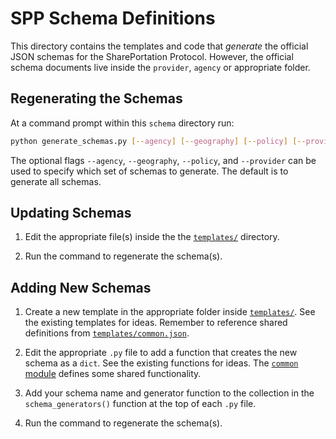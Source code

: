#  SPP Schema Definitions

This directory contains the templates and code that _generate_ the official JSON schemas for the SharePortation Protocol. However, the official schema documents live inside the `provider`, `agency` or appropriate folder.

## Regenerating the Schemas

At a command prompt within this `schema` directory run:

```bash
python generate_schemas.py [--agency] [--geography] [--policy] [--provider]
```

The optional flags `--agency`, `--geography`, `--policy`, and `--provider` can be used to specify which
set of schemas to generate. The default is to generate all schemas.

## Updating Schemas

1. Edit the appropriate file(s) inside the the [`templates/`][templates] directory.

1. Run the command to regenerate the schema(s).

## Adding New Schemas

1. Create a new template in the appropriate folder inside [`templates/`][templates]. See the existing templates for ideas. Remember to reference shared definitions from [`templates/common.json`][common-template].

1. Edit the appropriate `.py` file to add a function that creates the new schema as a `dict`. See the existing functions for ideas. The [`common` module][common-module] defines some shared functionality.

1. Add your schema name and generator function to the collection in the `schema_generators()` function at the top of each `.py` file.

1. Run the command to regenerate the schema(s).

[common-module]: common.py
[common-template]: templates/common.json
[templates]: templates/
